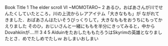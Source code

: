 Book Title
1
The elder scroll VI ~MOMOTARO~
2
あるひ，おばあさんが川でせんたくしていたところ，川の上流からレアアイテム「大きなもも」が
ながれてきました．おばあさんはたいそうびっくりして，大きなももをおうちにもってかえりました
そのひ，おじいさんと一緒にももを半分にきってみると，中からDovahkiinが....!!!
3
4
5
AlduinをたおしたももたろうはSkyrimの英雄となりましたとさ．めでたしめでたしｗ
おしまいおしまい













































